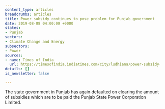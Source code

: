 ```yaml
---
content_type: articles
breadcrumbs: articles
title: Power subsidy continues to pose problem for Punjab government
date: 2019-08-08 04:00:00 +0000
states:
- Punjab
sectors:
- Climate Change and Energy
subsectors:
- Power
sources:
- name: Times of India
  url: https://timesofindia.indiatimes.com/city/ludhiana/power-subsidy-continues-to-pose-problem-for-punjab-government/articleshowprint/70512448.cms
details: []
is_newsletter: false

---
```

The state government in Punjab has again defaulted on clearing the amount of subsidies which are to be paid the Punjab State Power Corporation Limited.
